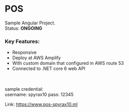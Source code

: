 # POS
Sample Angular Project.
<br>
Status: <strong> ONGOING </strong>
<h3>Key Features:</h3>
<ul>
  <li> Responsive </li>
  <li> Deploy at AWS Amplify </li>
  <li> With custom domain that configured in AWS route 53 </li>
  <li> Connected to .NET core 6 web API </li>
</ul>

<br> <br>
sample credential: <br>
username: spyrax10 pass: 12345

Link: https://www.pos-spyrax10.ml
